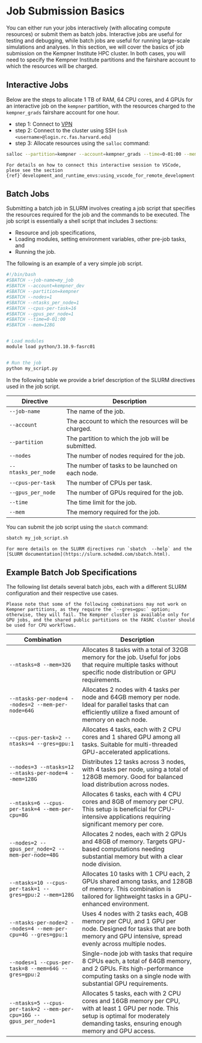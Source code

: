 # Job Submission Basics

You can either run your jobs interactively (with allocating compute resources) or submit them as batch jobs. Interactive jobs are useful for testing and debugging, while batch jobs are useful for running large-scale simulations and analyses. In this section, we will cover the basics of job submission on the Kempner Institute HPC cluster. In both cases, you will need to specify the Kempner Institute partitions and the fairshare account to which the resources will be charged.


## Interactive Jobs

Below are the steps to allocate 1 TB of RAM, 64 CPU cores, and 4 GPUs for an interactive job on the `kempner` partition, with the resources charged to the `kempner_grads` fairshare account for one hour.

- step 1: Connect to [VPN](https://docs.rc.fas.harvard.edu/kb/vpn-setup/)
- step 2: Connect to the cluster using SSH (`ssh <username>@login.rc.fas.harvard.edu`)
- step 3: Allocate resources using the `salloc` command:

```bash
salloc --partition=kempner --account=kempner_grads --time=0-01:00 --mem=1000G --gres=gpu:4 --cpus-per-task=64
```

```{seealso}
For details on how to connect this interactive session to VSCode, plese see the section {ref}`development_and_runtime_envs:using_vscode_for_remote_development:compute_node`.
```

## Batch Jobs

Submitting a batch job in SLURM involves creating a job script that specifies the resources required for the job and the commands to be executed. The job script is essentially a shell script that includes 3 sections:

- Resource and job specifications, 
- Loading modules, setting environment variables, other pre-job tasks, and
- Running the job.

The following is an example of a very simple job script.

```bash
#!/bin/bash
#SBATCH --job-name=my_job
#SBATCH --account=kempner_dev
#SBATCH --partition=kempner
#SBATCH --nodes=1
#SBATCH --ntasks_per_node=1
#SBATCH --cpus-per-task=16
#SBATCH --gpus_per_node=1
#SBATCH --time=0-01:00
#SBATCH --mem=128G


# Load modules
module load python/3.10.9-fasrc01 


# Run the job
python my_script.py
```
In the following table we provide a brief description of the SLURM directives used in the job script.

| Directive | Description |
|-----------|-------------|
| `--job-name` | The name of the job. |
| `--account` | The account to which the resources will be charged. |
| `--partition` | The partition to which the job will be submitted. |
| `--nodes` | The number of nodes required for the job. |
| `--ntasks_per_node` | The number of tasks to be launched on each node. |
| `--cpus-per-task` | The number of CPUs per task. |
| `--gpus_per_node` | The number of GPUs required for the job. |
| `--time` | The time limit for the job. |
| `--mem` | The memory required for the job. |

You can submit the job script using the `sbatch` command:

```bash
sbatch my_job_script.sh
```

```{seealso}
For more details on the SLURM directives run `sbatch  --help` and the [SLURM documentation](https://slurm.schedmd.com/sbatch.html).
```

## Example Batch Job Specifications 

The following list details several batch jobs, each with a different SLURM configuration and their respective use cases.

```{warning}
Please note that some of the following combinations may not work on Kempner partitions, as they require the `--gres=gpu:` option; otherwise, they will fail. The Kempner cluster is available only for GPU jobs, and the shared public partitions on the FASRC cluster should be used for CPU workflows.
```

| Combination | Description |
|-------------|-------------|
| `--ntasks=8 --mem=32G` | Allocates 8 tasks with a total of 32GB memory for the job. Useful for jobs that require multiple tasks without specific node distribution or GPU requirements. |
| `--ntasks-per-node=4 --nodes=2 --mem-per-node=64G` | Allocates 2 nodes with 4 tasks per node and 64GB memory per node. Ideal for parallel tasks that can efficiently utilize a fixed amount of memory on each node. |
| `--cpus-per-task=2 --ntasks=4 --gres=gpu:1` | Allocates 4 tasks, each with 2 CPU cores and 1 shared GPU among all tasks. Suitable for multi-threaded GPU-accelerated applications. |
| `--nodes=3 --ntasks=12 --ntasks-per-node=4 --mem=128G` | Distributes 12 tasks across 3 nodes, with 4 tasks per node, using a total of 128GB memory. Good for balanced load distribution across nodes. |
| `--ntasks=6 --cpus-per-task=4 --mem-per-cpu=8G` | Allocates 6 tasks, each with 4 CPU cores and 8GB of memory per CPU. This setup is beneficial for CPU-intensive applications requiring significant memory per core. |
| `--nodes=2 --gpus_per_node=2 --mem-per-node=48G` | Allocates 2 nodes, each with 2 GPUs and 48GB of memory. Targets GPU-based computations needing substantial memory but with a clear node division. |
| `--ntasks=10 --cpus-per-task=1 --gres=gpu:2 --mem=128G` | Allocates 10 tasks with 1 CPU each, 2 GPUs shared among tasks, and 128GB of memory. This combination is tailored for lightweight tasks in a GPU-enhanced environment. |
| `--ntasks-per-node=2 --nodes=4 --mem-per-cpu=4G --gres=gpu:1` | Uses 4 nodes with 2 tasks each, 4GB memory per CPU, and 1 GPU per node. Designed for tasks that are both memory and GPU intensive, spread evenly across multiple nodes. |
| `--nodes=1 --cpus-per-task=8 --mem=64G --gres=gpu:2` | Single-node job with tasks that require 8 CPUs each, a total of 64GB memory, and 2 GPUs. Fits high-performance computing tasks on a single node with substantial GPU requirements. |
| `--ntasks=5 --cpus-per-task=2 --mem-per-cpu=16G --gpus_per_node=1` | Allocates 5 tasks, each with 2 CPU cores and 16GB memory per CPU, with at least 1 GPU per node. This setup is optimal for moderately demanding tasks, ensuring enough memory and GPU access. |












